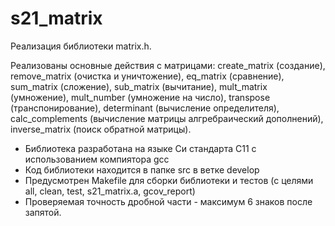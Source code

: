 # s21_matrix

Реализация библиотеки matrix.h.

Реализованы основные действия с матрицами: create_matrix (создание), remove_matrix (очистка и уничтожение), eq_matrix (сравнение), sum_matrix (сложение), sub_matrix (вычитание), mult_matrix (умножение), mult_number (умножение на число), transpose (транспонирование), determinant (вычисление определителя), calc_complements (вычисление матрицы алгребраический дополнений), inverse_matrix (поиск обратной матрицы). 

- Библиотека разработана на языке Си стандарта C11 с использованием компиятора gcc 
- Код библиотеки находится в папке src в ветке develop  
- Предусмотрен Makefile для сборки библиотеки и тестов (с целями all, clean, test, s21_matrix.a, gcov_report)
- Проверяемая точность дробной части - максимум 6 знаков после запятой.
